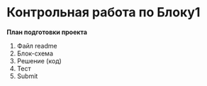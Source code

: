 # Контрольная работа по Блоку1

**План подготовки проекта** 
1. Файл readme
2. Блок-схема
3. Решение (код)
4. Тест
5. Submit
